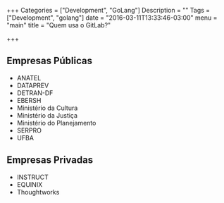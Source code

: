 +++
Categories = ["Development", "GoLang"]
Description = ""
Tags = ["Development", "golang"]
date = "2016-03-11T13:33:46-03:00"
menu = "main"
title = "Quem usa o GitLab?"

+++

## Empresas Públicas

* ANATEL
* DATAPREV
* DETRAN-DF
* EBERSH
* Ministério da Cultura
* Ministério da Justiça
* Ministério do Planejamento
* SERPRO
* UFBA

## Empresas Privadas

* INSTRUCT
* EQUINIX
* Thoughtworks

